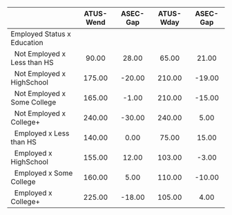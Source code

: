 
|                      |    ATUS-Wend |     ASEC-Gap |    ATUS-Wday |     ASEC-Gap |
| -------------------- | :----------: | :----------: | :----------: | :----------: |
| Employed Status x Education |              |              |              |              |
| &nbsp;&nbsp;Not Employed x Less than HS |        90.00 |        28.00 |        65.00 |        21.00 |
| &nbsp;&nbsp;Not Employed x HighSchool |       175.00 |       -20.00 |       210.00 |       -19.00 |
| &nbsp;&nbsp;Not Employed x Some College |       165.00 |        -1.00 |       210.00 |       -15.00 |
| &nbsp;&nbsp;Not Employed x College+ |       240.00 |       -30.00 |       240.00 |         5.00 |
| &nbsp;&nbsp;Employed x Less than HS |       140.00 |         0.00 |        75.00 |        15.00 |
| &nbsp;&nbsp;Employed x HighSchool |       155.00 |        12.00 |       103.00 |        -3.00 |
| &nbsp;&nbsp;Employed x Some College |       160.00 |         5.00 |       110.00 |       -10.00 |
| &nbsp;&nbsp;Employed x College+ |       225.00 |       -18.00 |       105.00 |         4.00 |

